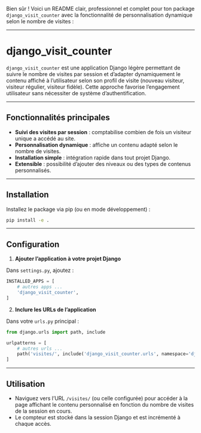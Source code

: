 Bien sûr ! Voici un README clair, professionnel et complet pour ton package `django_visit_counter` avec la fonctionnalité de personnalisation dynamique selon le nombre de visites :

---

# django\_visit\_counter

`django_visit_counter` est une application Django légère permettant de suivre le nombre de visites par session et d’adapter dynamiquement le contenu affiché à l’utilisateur selon son profil de visite (nouveau visiteur, visiteur régulier, visiteur fidèle). Cette approche favorise l’engagement utilisateur sans nécessiter de système d’authentification.

---

## Fonctionnalités principales

* **Suivi des visites par session** : comptabilise combien de fois un visiteur unique a accédé au site.
* **Personnalisation dynamique** : affiche un contenu adapté selon le nombre de visites.
* **Installation simple** : intégration rapide dans tout projet Django.
* **Extensible** : possibilité d’ajouter des niveaux ou des types de contenus personnalisés.

---

## Installation

Installez le package via pip (ou en mode développement) :

```bash
pip install -e .
```

---

## Configuration

1. **Ajouter l’application à votre projet Django**

Dans `settings.py`, ajoutez :

```python
INSTALLED_APPS = [
    # autres apps ...
    'django_visit_counter',
]
```

2. **Inclure les URLs de l’application**

Dans votre `urls.py` principal :

```python
from django.urls import path, include

urlpatterns = [
    # autres urls ...
    path('visites/', include('django_visit_counter.urls', namespace='django_visit_counter')),
]
```

---

## Utilisation

* Naviguez vers l’URL `/visites/` (ou celle configurée) pour accéder à la page affichant le contenu personnalisé en fonction du nombre de visites de la session en cours.
* Le compteur est stocké dans la session Django et est incrémenté à chaque accès.